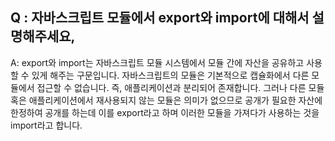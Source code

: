 ## Q : 자바스크립트 모듈에서 export와 import에 대해서 설명해주세요,

A: export와 import는 자바스크립트 모듈 시스템에서 모듈 간에 자산을 공유하고 사용할 수 있게 해주는 구문입니다. 자바스크립트의 모듈은 기본적으로 캡슐화에서 다른 모듈에서 접근할 수 없습니다. 즉, 애플리케이션과 분리되어 존재합니다.
그러나 다른 모듈 혹은 애플리케이션에서 재사용되지 않는 모듈은 의미가 없으므로 공개가 필요한 자산에 한정하여 공개를 하는데 이를 export라고 하며
이러한 모듈을 가져다가 사용하는 것을 import라고 합니다.

